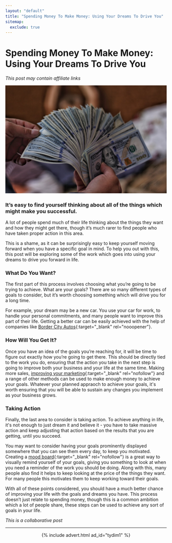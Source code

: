 ```yaml
---
layout: "default"
title: "Spending Money To Make Money: Using Your Dreams To Drive You"
sitemap:
  exclude: true
---
```

# Spending Money To Make Money: Using Your Dreams To Drive You
*This post may contain affiliate links*

<center>
    <img src='/i/2020/2020posts/spending-money-to-make-money.jpg' alt='hand full of dollar bills'>
</center>

### It’s easy to find yourself thinking about all of the things which might make you successful. 
A lot of people spend much of their life thinking about the things they want and how they might get there, though it’s much rarer to find people who have taken proper action in this area. 

This is a shame, as it can be surprisingly easy to keep yourself moving forward when you have a specific goal in mind. To help you out with this, this post will be exploring some of the work which goes into using your dreams to drive you forward in life.

### What Do You Want?
The first part of this process involves choosing what you’re going to be trying to achieve. What are your goals? There are so many different types of goals to consider, but it’s worth choosing something which will drive you for a long time. 

For example, your dream may be a new car. You use your car for work, to handle your personal commitments, and many people want to improve this part of their life. Getting a better car can be easily achieved with the help of companies like [Border City Autos](https://www.bordercityautos.co.uk/finance.php){:target="_blank" rel="nooopener"}.

### How Will You Get It?
Once you have an idea of the goals you’re reaching for, it will be time to figure out exactly how you’re going to get there. This should be directly tied to the work you do, ensuring that the action you take in the next step is going to improve both your business and your life at the same time. Making more sales, [improving your marketing](https://blog.topohq.com/marketing-skills-the-10-skills-essential-to-a-successful-career/){:target="_blank" rel="nofollow"} and a range of other methods can be used to make enough money to achieve your goals. Whatever your planned appraoch to achieve your goals, it's worth ensuring that you will be able to sustain any changes you implement as your business grows.

### Taking Action
Finally, the last area to consider is taking action. To achieve anything in life, it's not enough to just dream it and believe it - you have to take massive action and keep adjusting that action based on the results that you are getting, until you succeed.

You may want to consider having your goals prominently displayed somewhere that you can see them every day, to keep you motivated. Creating a [mood board](https://milanote.com/guide/create-better-moodboards){:target="_blank" rel="nofollow"} is a great way to visually remind yourself of your goals, giving you something to look at when you need a reminder of the work you should be doing. Along with this, many people also find it helps to keep looking at the price of the things they want. For many people this motivates them to keep working toward their goals.

With all of these points considered, you should have a much better chance of improving your life with the goals and dreams you have. This process doesn’t just relate to spending money, though this is a common ambition which a lot of people share, these steps can be used to achieve any sort of goals in your life.

*This is a collaborative post*

***

<!-- START ADVERTISER: Turn Your Dreams Into Money -->
<center>
{% include advert.html ad_id="tydim1" %}
</center>
<!-- END ADVERTISER: Turn Your Dreams Into Money -->












